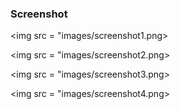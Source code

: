 ### Screenshot

<img src = "images/screenshot1.png>

<img src = "images/screenshot2.png>

<img src = "images/screenshot3.png>

<img src = "images/screenshot4.png>
